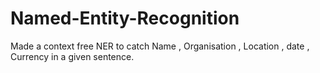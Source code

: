 # Named-Entity-Recognition

Made a context free NER to catch Name , Organisation , Location , date , Currency in a given sentence.
